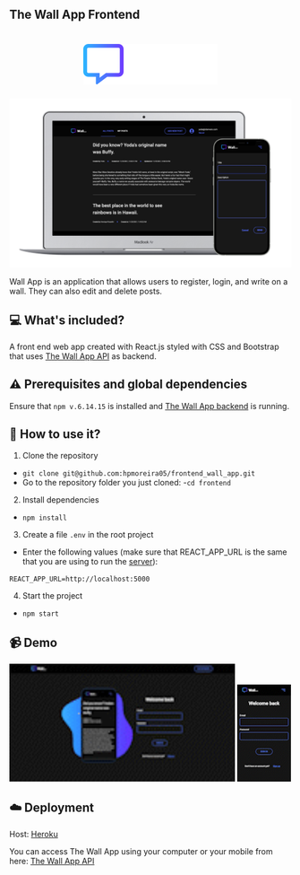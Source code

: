 
## The Wall App Frontend
<h1 align="center">
  <img alt="Smart Brush" title="Smart Brush" src="./src/images/logo.svg" />
</h1>

![The Wall App](./public/medias/theWallApp.png)

Wall App is an application that allows users to register, login, and write on a wall. They can also edit and delete posts.


## :computer: What's included?

A front end web app created with React.js styled with CSS and Bootstrap that uses [The Wall App API](https://github.com/hpmoreira05/backend_wall_app/) as backend.

## :warning:  Prerequisites and global dependencies

  Ensure that `npm v.6.14.15` is installed and [The Wall App backend](https://github.com/hpmoreira05/backend_wall_app/) is running.

## :vertical_traffic_light:  How to use it?

1. Clone the repository
- `git clone git@github.com:hpmoreira05/frontend_wall_app.git`
- Go to the repository folder you just cloned:
  -`cd frontend`

2. Install dependencies

- `npm install`

3. Create a file `.env` in the root project
- Enter the following values (make sure that REACT_APP_URL is the same that you are using to run the [server](https://github.com/hpmoreira05/backend_wall_app/)):
``` 
REACT_APP_URL=http://localhost:5000
```
4. Start the project
- `npm start`

## 📹 Demo

<div display="flex"/>
<img src="./public/medias/desktop.gif" width="80%"/>
<img src="./public/medias/mobile.gif" width="19%"/>
<div>

## :cloud: Deployment
Host: [Heroku](https://www.heroku.com)

You can access The Wall App using your computer or your mobile from here: [The Wall App API](https://wall-app-hpmoreira05-back.herokuapp.com/)

